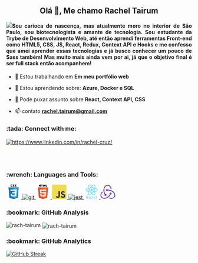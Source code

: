 <h2 align="center">Olá 👋, Me chamo Rachel Tairum</h2>

<img align="left" src="https://user-images.githubusercontent.com/93009735/163823580-417c2583-4564-4b44-87c4-c2eca009f76d.png" />

<h4 align="justify" >Sou carioca de nascença, mas atualmente moro no interior de São Paulo, sou biotecnologista e amante de tecnologia. Sou estudante da Trybe de Desenvolvimento Web, até então aprendi ferramentas Front-end como HTML5, CSS, JS, React, Redux, Context API e Hooks e me confesso que amei aprender essas tecnologias e já busco conhecer um pouco de Sass também! Mas muito mais ainda vem por ai, já que o objetivo final é ser full stack então acompanhem!</h4>

- 🔭 Estou trabalhando em **Em meu portfólio web**

- 🌱 Estou aprendendo sobre: **Azure, Docker e SQL**

- 💬 Pode puxar assunto sobre **React, Context API, CSS**

- 📫 contato **rachel.tairum@gmail.com**

<h3 align="left">:tada: Connect with me:</h3>
<p align="left">
<a href="https://linkedin.com/in/https://www.linkedin.com/in/rachel-cruz/" target="blank"><img align="center" src="https://raw.githubusercontent.com/rahuldkjain/github-profile-readme-generator/master/src/images/icons/Social/linked-in-alt.svg" alt="https://www.linkedin.com/in/rachel-cruz/" height="30" width="40" /></a>
</p>

</br>
</br>

<h3 align="left">:wrench: Languages and Tools:</h3>
<p align="left"> <a href="https://www.w3schools.com/css/" target="_blank" rel="noreferrer"> <img src="https://raw.githubusercontent.com/devicons/devicon/master/icons/css3/css3-original-wordmark.svg" alt="css3" width="40" height="40"/> </a> <a href="https://git-scm.com/" target="_blank" rel="noreferrer"> <img src="https://www.vectorlogo.zone/logos/git-scm/git-scm-icon.svg" alt="git" width="40" height="40"/> </a> <a href="https://www.w3.org/html/" target="_blank" rel="noreferrer"> <img src="https://raw.githubusercontent.com/devicons/devicon/master/icons/html5/html5-original-wordmark.svg" alt="html5" width="40" height="40"/> </a> <a href="https://developer.mozilla.org/en-US/docs/Web/JavaScript" target="_blank" rel="noreferrer"> <img src="https://raw.githubusercontent.com/devicons/devicon/master/icons/javascript/javascript-original.svg" alt="javascript" width="40" height="40"/> </a> <a href="https://jestjs.io" target="_blank" rel="noreferrer"> <img src="https://www.vectorlogo.zone/logos/jestjsio/jestjsio-icon.svg" alt="jest" width="40" height="40"/> </a> <a href="https://reactjs.org/" target="_blank" rel="noreferrer"> <img src="https://raw.githubusercontent.com/devicons/devicon/master/icons/react/react-original-wordmark.svg" alt="react" width="40" height="40"/> </a> <a href="https://redux.js.org" target="_blank" rel="noreferrer"> <img src="https://raw.githubusercontent.com/devicons/devicon/master/icons/redux/redux-original.svg" alt="redux" width="40" height="40"/> </a> </p>

<h3> :bookmark: GitHub Analysis</h3>
<p><img align="left" src="https://github-readme-stats.vercel.app/api/top-langs?username=rach-tairum&show_icons=true&locale=en&layout=compact&theme=dracula" alt="rach-tairum" /></p>

<p>&nbsp;<img align="center" src="https://github-readme-stats.vercel.app/api?username=rach-tairum&show_icons=true&locale=en&theme=dracula" alt="rach-tairum" /></p>

<h3> :bookmark: GitHub Analytics</h3>

[![GitHub Streak](http://github-readme-streak-stats.herokuapp.com?user=Rach-Tairum&theme=dracula&hide_border=true&date_format=j%2Fn%5B%2FY%5D&dates=8C7BDD)](https://git.io/streak-stats)
